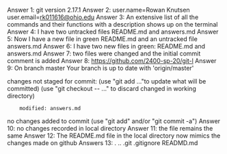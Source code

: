 Answer 1: git version 2.17.1
Answer 2: user.name=Rowan Knutsen
          user.email=rk011616@ohio.edu
Answer 3: An extensive list of all the commands and their functions with a description shows up on the terminal
Answer 4: I have two untracked files README.md and answers.md
Answer 5: Now I have a new file in green README.md and an untracked file answers.md
Answer 6: I have two new files in green: README.md and answers.md
Answer 7: two files were changed and the initial commit comment is added
Answer 8: https://github.com/2400-sp-20/git-l
Answer 9: 
On branch master
Your branch is up to date with 'origin/master'

changes not staged for commit:
    (use "git add <file>..."to update what will be committed)
    (use "git checkout -- <file>..." to discard changed in working directory)

        modified: answers.md

no changes added to commit (use "git add" and/or "git commit -a")
Answer 10: no changes recorded in local directory
Answer 11: the file remains the same
Answer 12: The README.md file in the local directory now mimics the changes made on github
Answers 13: 
.   ..  .git    .gitignore  READMD.md

